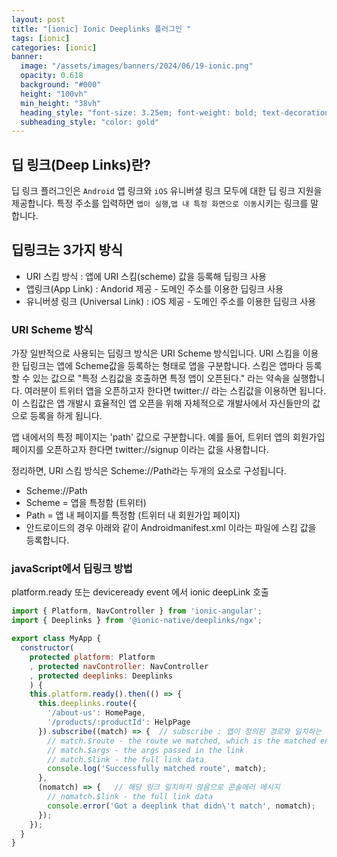 ```yaml
---
layout: post
title: "[ionic] Ionic Deeplinks 플러그인 "
tags: [ionic]
categories: [ionic]
banner:
  image: "/assets/images/banners/2024/06/19-ionic.png"
  opacity: 0.618
  background: "#000"
  height: "100vh"
  min_height: "38vh"
  heading_style: "font-size: 3.25em; font-weight: bold; text-decoration: underline"
  subheading_style: "color: gold"
---
```



## 딥 링크(Deep Links)란?

딥 링크 플러그인은 `Android` 앱 링크와 `iOS` 유니버셜 링크 모두에 대한 딥 링크 지원을 제공합니다.
특정 주소를 입력하면 `앱이 실행`,`앱 내 특정 화면으로 이동`시키는 링크를 말합니다.
 

## 딥링크는 3가지 방식
- URI 스킴 방식 : 앱에 URI 스킴(scheme) 값을 등록해 딥링크 사용
- 앱링크(App Link) : Andorid 제공 - 도메인 주소를 이용한 딥링크 사용
- 유니버셩 링크 (Universal Link) : iOS 제공 - 도메인 주소를 이용한 딥링크 사용 


### URI Scheme 방식 

가장 일반적으로 사용되는 딥링크 방식은 URI Scheme 방식입니다.
URI 스킴을 이용한 딥링크는 앱에 Scheme값을 등록하는 형태로 앱을 구분합니다. 스킴은 앱마다 등록할 수 있는 값으로 "특정 스킴값을 호출하면 특정 앱이 오픈된다." 라는 약속을 실행합니다. 여러분이 트위터 앱을 오픈하고자 한다면 twitter:// 라는 스킴값을 이용하면 됩니다. 이 스킴값은 앱 개발시 효율적인 앱 오픈을 위해 자체적으로 개발사에서 자신들만의 값으로 등록을 하게 됩니다.

앱 내에서의 특정 페이지는 'path' 값으로 구분합니다. 예를 들어, 트위터 앱의 회원가입 페이지를 오픈하고자 한다면 twitter://signup 이라는 값을 사용합니다.

정리하면, URI 스킴 방식은 Scheme://Path라는 두개의 요소로 구성됩니다.

- Scheme://Path
- Scheme = 앱을 특정함 (트위터)
- Path = 앱 내 페이지를 특정함 (트위터 내 회원가입 페이지)
- 안드로이드의 경우 아래와 같이 Androidmanifest.xml 이라는 파일에 스킴 값을 등록합니다.


  

### javaScript에서 딥링크 방법

platform.ready 또는 deviceready event 에서 ionic deepLink 호출 
```javascript
import { Platform, NavController } from 'ionic-angular';
import { Deeplinks } from '@ionic-native/deeplinks/ngx';

export class MyApp {
  constructor(
    protected platform: Platform
    , protected navController: NavController
    , protected deeplinks: Deeplinks
    ) {
    this.platform.ready().then(() => {
      this.deeplinks.route({
        '/about-us': HomePage,
        '/products/:productId': HelpPage
      }).subscribe((match) => {  // subscribe : 앱이 정의된 경로와 일치하는 딥 링크를 처리하는 곳, 딥 링크가 경로 중 하나 일치하면 첫 번째 함수 내부의 코드가 실행됩니다.
        // match.$route - the route we matched, which is the matched entry from the arguments to route()
        // match.$args - the args passed in the link
        // match.$link - the full link data
        console.log('Successfully matched route', match);
      },
      (nomatch) => {   // 해당 링크 일치하지 않음으로 콘솔에러 메시지 
        // nomatch.$link - the full link data
        console.error('Got a deeplink that didn\'t match', nomatch);
      });
    });
  }
}
```




